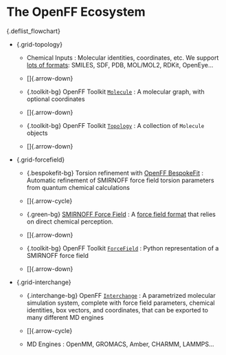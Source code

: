 # The OpenFF Ecosystem

<style>
/*.deflist_flowchart {
  position: relative;
  width: 100%;
}
.deflist_flowchart dt {
  width: 40%;
  text-align: center;
  background-color: #f8f8f8;
  border-radius: 4px;
  box-shadow: 0 2px 2px 0 rgba(0,0,0,0.14),0 1px 5px 0 rgba(0,0,0,0.12),0 3px 1px -2px rgba(0,0,0,0.2);
  position: relative;
}

.deflist_flowchart dt:not(:first-child) {
  margin-top: 2em;
}


.deflist_flowchart dd {
  display: none;
  width: calc(100);
  height: 100%;
  position: absolute;
  right: 0;
  top: 0;
  margin: 0;
  padding: 0;
  margin-left: calc(40% + 1em);
}
.deflist_flowchart dt:hover + dd, 
.deflist_flowchart dd:hover, 
.deflist_flowchart dl:hover dd 
{
  display: block;
}

.deflist_flowchart dt:hover + dd > p:first-child, 
.deflist_flowchart dd:hover > p:first-child,
.deflist_flowchart dl:hover dd > p:first-child 
{
  margin-top: 0;
}

.deflist_flowchart dt:not(:first-child)::before {
  content: "↓";
  display: block;
  width: 100%;
  text-align: center;
  position: absolute;
  top: -2em;
}*/
:root {
    --arrow-thickness: 4px;
    --arrow-head-size: 7px;
    --arrow-length: 25px;
    --arrow-color: black;
}
.arrow.thick {
    --arrow-thickness: 6px;
    --arrow-head-size: 10px;
}

ul.deflist_flowchart,
ul.deflist_flowchart li,
ul.deflist_flowchart li ul,
ul.deflist_flowchart dl
{
  margin: 0;
  padding: 0;
}

.deflist_flowchart li {
  list-style: none;
}

.deflist_flowchart .arrow-down {
  display: block;
  width: 100%;
  height: 2em;

}

.deflist_flowchart .arrow-down::after,
.deflist_flowchart .arrow-cycle::after,
.deflist_flowchart .arrow-cycle::before
{
    width: calc(var(--arrow-length)/1.4142);
    height: calc(var(--arrow-length)/1.4142);
    content: "";
    padding: 0;
    display: inline-block;
    transform: rotate(45deg);
    background-image: linear-gradient(
      45deg,
      transparent calc(50% - var(--arrow-thickness)/2),
      var(--arrow-color) calc(50% - var(--arrow-thickness)/2),
      var(--arrow-color) calc(50% + var(--arrow-thickness)/2),
      transparent calc(50% + var(--arrow-thickness)/2)
    ), linear-gradient(
      -45deg,
      var(--arrow-color) var(--arrow-head-size),
      transparent var(--arrow-head-size)
    );
    margin-left: calc(50% - var(--arrow-head-size)/2);
}
.deflist_flowchart .arrow-cycle::before
{
    transform: rotate(-135deg);
    margin-left: calc(50% - 5*var(--arrow-head-size)/2);
}
.deflist_flowchart .arrow-cycle::after
{
    margin-left: calc(50% + 5*var(--arrow-head-size)/2);
}

.deflist_flowchart dl {
  text-align: center;
  background-color: #f8f8f8;
  border-radius: 4px;
  box-shadow: 0 2px 2px 0 rgba(0,0,0,0.14),0 1px 5px 0 rgba(0,0,0,0.12),0 3px 1px -2px rgba(0,0,0,0.2);
  position: relative;  
}

.deflist_flowchart dd {
  margin: 1em;
}

.deflist_flowchart dl.interchange-bg,
.deflist_flowchart dl.toolkit-bg,
.deflist_flowchart dl.bespokefit-bg ,
.deflist_flowchart dl.green-bg {
  color: whitesmoke;
}

.deflist_flowchart dl.interchange-bg a,
.deflist_flowchart dl.toolkit-bg a,
.deflist_flowchart dl.bespokefit-bg a,
.deflist_flowchart dl.green-bg a 
{
  color: whitesmoke;
  font-weight: bold;
}

.deflist_flowchart dl.interchange-bg a:hover,
.deflist_flowchart dl.toolkit-bg a:hover,
.deflist_flowchart dl.bespokefit-bg a:hover,
.deflist_flowchart dl.green-bg a:hover,
.deflist_flowchart dl.interchange-bg a:hover code,
.deflist_flowchart dl.toolkit-bg a:hover code,
.deflist_flowchart dl.bespokefit-bg a:hover code,
.deflist_flowchart dl.green-bg a:hover code 
{
  color: #2f9ed2;
}

.deflist_flowchart dl.interchange-bg a code,
.deflist_flowchart dl.toolkit-bg a code,
.deflist_flowchart dl.bespokefit-bg a code,
.deflist_flowchart dl.green-bg a code 
{
  color: #015480;
  font-weight: normal;
}

.deflist_flowchart dl.interchange-bg {
  background-color: #ee4266;
  color: whitesmoke;
}

.deflist_flowchart dl.toolkit-bg {
  background-color: #2f9ed2;
  color: whitesmoke;
}

.deflist_flowchart dl.bespokefit-bg {
  background-color: #F08521;
  color: whitesmoke;
}

.deflist_flowchart dl.green-bg {
  background-color: #04e762;
  color: whitesmoke;
}

ul.deflist_flowchart {
  display: grid;
  grid-template-areas: 
    "topology forcefield"
    "interchange interchange";
    grid-gap: 0 1em;
  align-items: end;
}

ul.deflist_flowchart > li:last-child {
  grid-area: interchange;
}

/*.deflist_flowchart li:has(> .grid-topology) {
  grid-area: topology;
}

.deflist_flowchart li:has(> .grid-forcefield) {
  grid-area: forcefield;

}

.deflist_flowchart li:has(> .grid-interchange) {  
  grid-area: interchange;
}*/
</style>

{.deflist_flowchart}
- {.grid-topology}
  - Chemical Inputs
    : Molecular identities, coordinates, etc. We support [lots of formats]: SMILES, SDF, PDB, MOL/MOL2, RDKit, OpenEye...

  - []{.arrow-down}

  - {.toolkit-bg}
    OpenFF Toolkit [`Molecule`]
    : A molecular graph, with optional coordinates

  - []{.arrow-down}

  - {.toolkit-bg}
    OpenFF Toolkit [`Topology`]
    : A collection of `Molecule` objects

  - []{.arrow-down}

- {.grid-forcefield}
  - {.bespokefit-bg}
    Torsion refinement with [OpenFF BespokeFit]
    : Automatic refinement of SMIRNOFF force field torsion parameters from quantum chemical calculations

  - []{.arrow-cycle}

  - {.green-bg}
    [SMIRNOFF Force Field]
    : A [force field format] that relies on direct chemical perception.

  - []{.arrow-down}

  - {.toolkit-bg}
    OpenFF Toolkit [`ForceField`]
    : Python representation of a SMIRNOFF force field

  - []{.arrow-down}

- {.grid-interchange}
  - {.interchange-bg}
    OpenFF [`Interchange`]
    : A parametrized molecular simulation system, complete with force field parameters, chemical identities, box vectors, and coordinates, that can be exported to many different MD engines

  - []{.arrow-cycle}

  - MD Engines
    : OpenMM, GROMACS, Amber, CHARMM, LAMMPS...

[NumPy arrays]: numpy.array
[`Molecule`]: openff.toolkit.topology.Molecule
[`Topology`]: openff.toolkit.topology.Topology
[`ForceField`]: openff.toolkit.typing.engines.smirnoff.ForceField
[`Interchange`]: openff.interchange.Interchange
[lots of formats]: inv:openff.toolkit#users/molecule_cookbook
[OpenFF BespokeFit]: inv:openff.bespokefit#index
[SMIRNOFF Force Field]: https://github.com/openforcefield/openff-forcefields
[force field format]: https://openforcefield.github.io/standards/standards/smirnoff/
